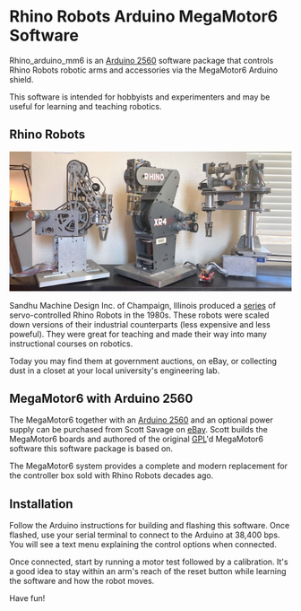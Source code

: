 # Rhino Robots Arduino MegaMotor6 Software

Rhino_arduino_mm6 is an [Arduino 2560](https://store.arduino.cc/products/arduino-mega-2560-rev3) software package that controls Rhino Robots robotic arms and accessories via the MegaMotor6 Arduino shield.

This software is intended for hobbyists and experimenters and may be useful for learning and teaching robotics.

## Rhino Robots

![Rhino Robots image](robots.png)

Sandhu Machine Design Inc. of Champaign, Illinois produced a [series](http://www.theoldrobots.com/rhinoarm.html) of servo-controlled Rhino Robots in the 1980s. These robots were scaled down versions of their industrial counterparts (less expensive and less poweful). They were great for teaching and made their way into many instructional courses on robotics.

Today you may find them at government auctions, on eBay, or collecting dust in a closet at your local university's engineering lab.

## MegaMotor6 with Arduino 2560

The MegaMotor6 together with an [Arduino 2560](https://store.arduino.cc/products/arduino-mega-2560-rev3) and an optional power supply can be purchased from Scott Savage on [eBay](https://www.ebay.com/sch/i.html?&_nkw=MegaMotor6).  Scott builds the MegaMotor6 boards and authored of the original [GPL](LICENSE.txt)'d MegaMotor6 software this software package is based on.

The MegaMotor6 system provides a complete and modern replacement for the controller box sold with Rhino Robots decades ago.

## Installation

Follow the Arduino instructions for building and flashing this software. Once flashed, use your serial terminal to connect to the Arduino at 38,400 bps. You will see a text menu explaining the control options when connected. 

Once connected, start by running a motor test followed by a calibration. It's a good idea to stay within an arm's reach of the reset button while learning the software and how the robot moves.

Have fun!

